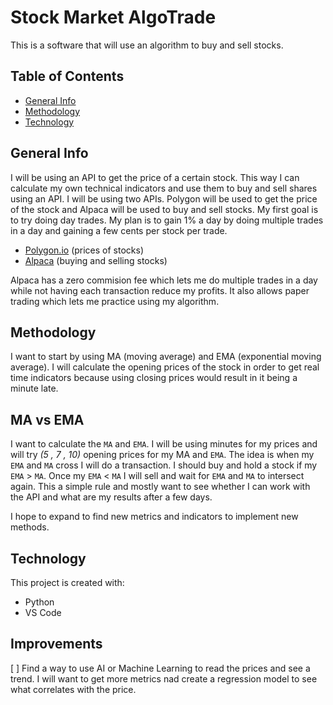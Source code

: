 # Stock Market AlgoTrade
 
This is a software that will use an algorithm to buy and sell stocks. 

## Table of Contents
- [General Info](#general-info)
- [Methodology](#methodology)
- [Technology](#technology)
<!-- - [Improvements](#Improvements) -->

## General Info
I will be using an API to get the price of a certain stock. This way I can calculate my own technical indicators and use them to buy and sell shares using an API. I will be using two APIs. Polygon will be used to get the price of the stock and Alpaca will be used to buy and sell stocks. My first goal is to try doing day trades. My plan is to gain 1% a day by doing multiple trades in a day and gaining a few cents per stock per trade. 
* [Polygon.io](https://polygon.io/) (prices of stocks)
* [Alpaca](https://alpaca.markets/) (buying and selling stocks)

Alpaca has a zero commision fee which lets me do multiple trades in a day while not having each transaction reduce my profits. It also allows paper trading which lets me practice using my algorithm. 

## Methodology

I want to start by using MA (moving average) and EMA (exponential moving average).  I will calculate the opening prices of the stock in order to get real time indicators because using closing prices would result in it being a minute late.

## MA vs EMA

I want to calculate the `MA` and `EMA`. I will be using minutes for my prices and will try *(5 , 7 , 10)* opening prices for my MA and `EMA`. The idea is when my `EMA` and `MA` cross I will do a transaction. I should buy and hold a stock if my `EMA` > `MA`. Once my `EMA` <  `MA` I will sell and wait for `EMA` and `MA` to intersect again. This a simple rule and mostly want to see whether I can work with the API and what are my results after a few days.  

I hope to expand to find new metrics and indicators to implement new methods. 

## Technology 
This project is created with: 
* Python 
* VS Code


## Improvements

[ ] Find a way to use AI or Machine Learning to read the prices and see a trend. I will want to get more metrics nad create a regression model to see what correlates with the price. 
